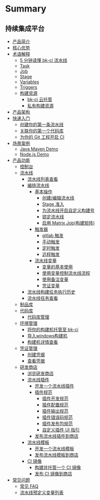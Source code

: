 # Summary

## 持续集成平台
* [产品简介](产品白皮书/产品简介/README.md)
* [核心优势](产品白皮书/产品简介/Advantages.md)
* [术语解释]()
    * [5 分钟读懂 bk-ci 流水线](产品白皮书/Concepts/Learn-pipeline-in-5min.md)
    * [Task](产品白皮书/Concepts/Task.md)
    * [Job](产品白皮书/Concepts/Job.md)
    * [Stage](产品白皮书/Concepts/Stage.md)
    * [Variables](产品白皮书/Concepts/Variables.md)
    * [Triggers](产品白皮书/Concepts/Triggers.md)
    * [构建资源]()
        * [bk-ci 云托管](产品白皮书/Concepts/Resources_hosted.md)
        * [私有构建资源](产品白皮书/Concepts/Resources_self.md)
* [产品架构](产品白皮书/产品简介/Architecture.md)
* [快速入门]()
    * [创建你的第一条流水线](产品白皮书/Quickstarts/Create-your-first-pipeline.md)
    * [关联你的第一个代码库](产品白皮书/Quickstarts/Link-your-first-repo.md)
    * [为你的 Git 工程开启 CI](产品白皮书/Quickstarts/Enable-ci.md)
* [场景案例]()
    * [Java Maven Demo](产品白皮书/Examples/Java-Maven.md)
    * [Node.js Demo](产品白皮书/Examples/Node.md)
* [产品功能]()
    * [控制台](产品白皮书/Services/Console.md)
    * [流水线]()
        * [流水线列表查看](产品白皮书/Services/Pipeline/pipeline-list.md)
        * [编排流水线]()
            * [基本操作]()
                * [创建/编辑流水线](产品白皮书/Services/Pipeline/pipeline-edit.md)
                * [Stage 准入](产品白皮书/Services/Pipeline/pipeline-edit-guide/gui.md)
                * [为流水线开启自定义构建号](产品白皮书/Services/Pipeline/pipeline-edit-guide/alias-buildno.md)
                * [锁定流水线](产品白皮书/Services/Pipeline/pipeline-edit-guide/disable-pipeline.md)
                * [启用 Matrix Job(构建矩阵)](产品白皮书/Services/Pipeline/pipeline-matrix-job.md)
            * [触发器]()
                * [gitlab 触发](产品白皮书/Services/Pipeline/pipeline-triggers/pipeline-trigger-gitlab.md)
                * [手动触发](产品白皮书/Services/Pipeline/pipeline-triggers/pipeline-trigger-manual.md)
                * [定时触发](产品白皮书/Services/Pipeline/pipeline-triggers/pipeline-trigger-timer.md)
                * [远程触发](产品白皮书/Services/Pipeline/pipeline-triggers/pipeline-trigger-remote.md)
            * [流水线变量]()
                * [变量的基本使用](产品白皮书/Services/Pipeline/pipeline-variables/pipeline-variables-shell-batch.md)
                * [使用变量控制流水线流程](产品白皮书/Services/Pipeline/pipeline-variables/pipeline-variables-flow-control.md)
                * [使用备注变量](产品白皮书/Services/Pipeline/pipeline-variables/pipeline-variables-remark.md)
                * [凭证变量](产品白皮书/Services/Pipeline/pipeline-variables/pipeline-variables-ticket.md)
        * [流水线构建任务执行历史](产品白皮书/Services/Pipeline/pipeline-history.md)            
        * [流水线任务查看](产品白皮书/Services/Pipeline/pipeline-detail.md)
    * [制品库](产品白皮书/Services/Artifactory/Artifactory.md)
    * [代码库]()
        * [代码库管理](产品白皮书/Services/Repos/repos-link.md)
    * [环境管理]()
        * [将你的构建机托管至 bk-ci](产品白皮书/Services/Resource/bkci-hosted.md)
        * [导入windows构建机](产品白皮书/Services/Resource/bkci-hosted-windows-agent.md)
        * [构建机详情查看](产品白皮书/Services/Resource/host-detail.md)
    * [凭证管理]()
        * [创建凭据](产品白皮书/Services/Ticket/ticket-add.md)
        * [查看凭据](产品白皮书/Services/Ticket/ticket-list.md)
    * [研发商店]()
        * [浏览研发商店](产品白皮书/Services/Store/home.md)
        * [流水线插件]()
            * [开发一个流水线插件](产品白皮书/Services/Store/start-new-task.md)
            * [插件规范]()
                * [插件开发规范](产品白皮书/Services/Store/plugins/plugin-specification.md)
                * [插件配置规范](产品白皮书/Services/Store/plugins/plugin-config.md)
                * [插件输出规范](产品白皮书/Services/Store/plugins/plugin-output.md)
                * [插件错误码规范](产品白皮书/Services/Store/plugins/plugin-error-code.md)
                * [插件发布包规范](产品白皮书/Services/Store/plugins/release.md)
                * [自定义插件 UI 指引](产品白皮书/Services/Store/plugins/plugin-custom-ui.md)
            * [发布流水线插件到商店](产品白皮书/Services/Store/upload-new-task.md)            
        * [流水线模板]()
            * [开发一个流水线模板](产品白皮书/Services/Store/start-new-template.md)
            * [发布流水线模板到商店](产品白皮书/Services/Store/release-new-template.md)
        * [CI 镜像]()
            * [构建并托管一个 CI 镜像](产品白皮书/Services/Store/docker-build.md)
            * [发布 CI 镜像到商店](产品白皮书/Services/Store/release-new-image.md)
* [常见问题]()
    * [常见 FAQ](产品白皮书/FAQS/FAQ.md)
    * [流水线预定义变量列表](产品白皮书/FAQS/Variables.md)
